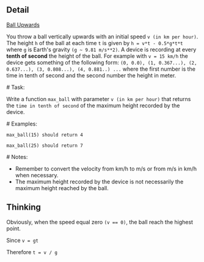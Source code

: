 ## Detail

[Ball Upwards](https://www.codewars.com/kata/ball-upwards/train/rust)

You throw a ball vertically upwards with an initial speed `v (in km per hour)`. The height `h` of the ball at each time `t` is given by `h = v*t - 0.5*g*t*t` where `g` is Earth's gravity `(g ~ 9.81 m/s**2)`. A device is recording at every **tenth of second** the height of the ball. For example with `v = 15 km/h` the device gets something of the following form: `(0, 0.0), (1, 0.367...), (2, 0.637...), (3, 0.808...), (4, 0.881..) ...` where the first number is the time in tenth of second and the second number the height in meter.

\# Task:

Write a function `max_ball` with parameter `v (in km per hour)` that returns the `time in tenth of second` of the maximum height recorded by the device.

\# Examples:

`max_ball(15) should return 4`

`max_ball(25) should return 7`

\# Notes:

- Remember to convert the velocity from km/h to m/s or from m/s in km/h when necessary.
- The maximum height recorded by the device is not necessarily the maximum height reached by the ball.

## Thinking

Obviously, when the speed equal zero `(v == 0)`, the ball reach the highest point.

Since `v = gt`

Therefore `t = v / g`
